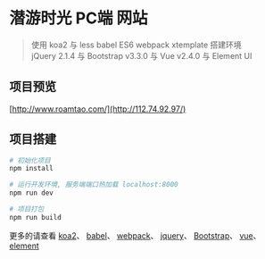# 潜游时光 PC端 网站 

> 使用 koa2 与 less babel ES6 webpack xtemplate 搭建环境  
jQuery 2.1.4 与 Bootstrap v3.3.0 与 Vue v2.4.0 与 Element UI

## 项目预览

[http://www.roamtao.com/](http://112.74.92.97/)

## 项目搭建

``` bash
# 初始化项目
npm install

# 运行开发环境, 服务端端口热加载 localhost:8000
npm run dev

# 项目打包
npm run build

```

更多的请查看 [koa2](https://github.com/koajs/koa)、 [babel](https://babeljs.cn/)、 [webpack](http://webpack.github.io/)、 [jquery](https://github.com/jquery/jquery)、 [Bootstrap](https://v3.bootcss.com/)、 [vue](https://cn.vuejs.org/v2/guide//)、 [element](http://element.eleme.io/#/zh-CN)
